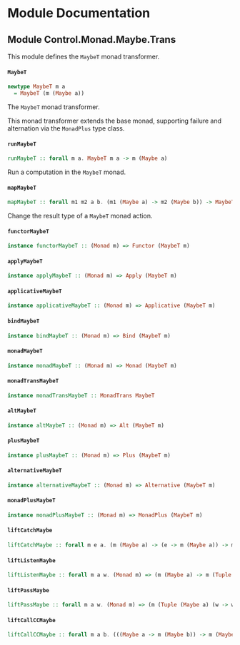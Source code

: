 # Module Documentation

## Module Control.Monad.Maybe.Trans


This module defines the `MaybeT` monad transformer.

#### `MaybeT`

``` purescript
newtype MaybeT m a
  = MaybeT (m (Maybe a))
```

The `MaybeT` monad transformer.

This monad transformer extends the base monad, supporting failure and alternation via
the `MonadPlus` type class.

#### `runMaybeT`

``` purescript
runMaybeT :: forall m a. MaybeT m a -> m (Maybe a)
```

Run a computation in the `MaybeT` monad.

#### `mapMaybeT`

``` purescript
mapMaybeT :: forall m1 m2 a b. (m1 (Maybe a) -> m2 (Maybe b)) -> MaybeT m1 a -> MaybeT m2 b
```

Change the result type of a `MaybeT` monad action.

#### `functorMaybeT`

``` purescript
instance functorMaybeT :: (Monad m) => Functor (MaybeT m)
```


#### `applyMaybeT`

``` purescript
instance applyMaybeT :: (Monad m) => Apply (MaybeT m)
```


#### `applicativeMaybeT`

``` purescript
instance applicativeMaybeT :: (Monad m) => Applicative (MaybeT m)
```


#### `bindMaybeT`

``` purescript
instance bindMaybeT :: (Monad m) => Bind (MaybeT m)
```


#### `monadMaybeT`

``` purescript
instance monadMaybeT :: (Monad m) => Monad (MaybeT m)
```


#### `monadTransMaybeT`

``` purescript
instance monadTransMaybeT :: MonadTrans MaybeT
```


#### `altMaybeT`

``` purescript
instance altMaybeT :: (Monad m) => Alt (MaybeT m)
```


#### `plusMaybeT`

``` purescript
instance plusMaybeT :: (Monad m) => Plus (MaybeT m)
```


#### `alternativeMaybeT`

``` purescript
instance alternativeMaybeT :: (Monad m) => Alternative (MaybeT m)
```


#### `monadPlusMaybeT`

``` purescript
instance monadPlusMaybeT :: (Monad m) => MonadPlus (MaybeT m)
```


#### `liftCatchMaybe`

``` purescript
liftCatchMaybe :: forall m e a. (m (Maybe a) -> (e -> m (Maybe a)) -> m (Maybe a)) -> MaybeT m a -> (e -> MaybeT m a) -> MaybeT m a
```


#### `liftListenMaybe`

``` purescript
liftListenMaybe :: forall m a w. (Monad m) => (m (Maybe a) -> m (Tuple (Maybe a) w)) -> MaybeT m a -> MaybeT m (Tuple a w)
```


#### `liftPassMaybe`

``` purescript
liftPassMaybe :: forall m a w. (Monad m) => (m (Tuple (Maybe a) (w -> w)) -> m (Maybe a)) -> MaybeT m (Tuple a (w -> w)) -> MaybeT m a
```


#### `liftCallCCMaybe`

``` purescript
liftCallCCMaybe :: forall m a b. (((Maybe a -> m (Maybe b)) -> m (Maybe a)) -> m (Maybe a)) -> ((a -> MaybeT m b) -> MaybeT m a) -> MaybeT m a
```




